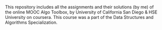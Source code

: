 This repository includes all the assignments and their solutions (by me) of the online MOOC Algo Toolbox, by University of California San Diego & HSE University on coursera.
This course was a part of the Data Structures and Algorithms Specialization.
